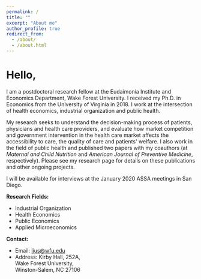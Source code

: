 ```yaml
---
permalink: /
title: ""
excerpt: "About me"
author_profile: true
redirect_from: 
  - /about/
  - /about.html
---
```


# Hello,

I am a postdoctoral research fellow at the Eudaimonia Institute and Economics Department, Wake Forest University. I received my Ph.D. in Economics from the University of Virginia in 2018. I work at the intersection of health economics, industrial organization and public health.

My research seeks to understand the decision-making process of patients, physicians and health care providers, and evaluate how market competition and government intervention in the health care market affects the accessibility to care, the quality of care and patients' welfare. I also work in the field of public health and published two papers with my coauthors (at *Maternal and Child Nutrition* and *American Journal of Preventive Medicine*, respectively). Please see my research page for details on these publications and other ongoing projects.

I will be available for interviews at the January 2020 ASSA meetings in San Diego.


**Research Fields:**
  - Industrial Organization
  - Health Economics
  - Public Economics
  - Applied Microeconomics

**Contact:**
 - Email: lius@wfu.edu
 - Address: Kirby Hall, 252A,  
     Wake Forest University,   
     Winston-Salem, NC 27106
